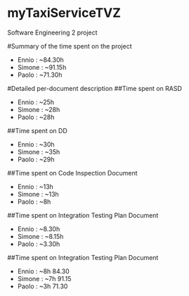 # myTaxiServiceTVZ
Software Engineering 2 project

#Summary of the time spent on the project
* Ennio : ~84.30h
* Simone : ~91.15h
* Paolo : ~71.30h

#Detailed per-document description
##Time spent on RASD
* Ennio : ~25h
* Simone : ~28h
* Paolo : ~28h

##Time spent on DD
* Ennio : ~30h
* Simone : ~35h
* Paolo : ~29h

##Time spent on Code Inspection Document 
* Ennio : ~13h
* Simone : ~13h
* Paolo : ~8h

##Time spent on Integration Testing Plan Document 
* Ennio : ~8.30h
* Simone : ~8.15h
* Paolo : ~3.30h

##Time spent on Integration Testing Plan Document 
* Ennio : ~8h 84.30
* Simone : ~7h 91.15
* Paolo : ~3h 71.30
